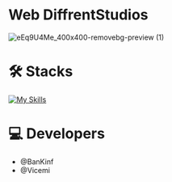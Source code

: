 # Web DiffrentStudios
![eEq9U4Me_400x400-removebg-preview (1)](https://github.com/BanKinf/DiffrentStudios/assets/86930603/fd6d6797-63d3-40ff-929b-c71492dc054a)

# 🛠️ Stacks
[![My Skills](https://skillicons.dev/icons?i=astro,js,html,css)](https://skillicons.dev)

# 💻 Developers
- @BanKinf
- @Vicemi
